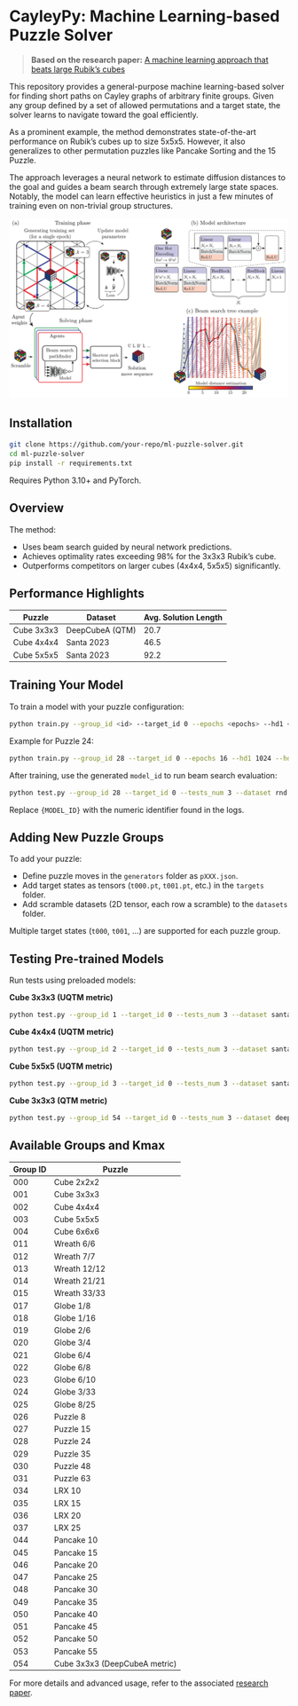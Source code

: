 # CayleyPy: Machine Learning-based Puzzle Solver

> **Based on the research paper:** [A machine learning approach that beats large Rubik’s cubes](https://www.arxiv.org/pdf/2502.13266)

This repository provides a general-purpose machine learning-based solver for finding short paths on Cayley graphs of arbitrary finite groups. Given any group defined by a set of allowed permutations and a target state, the solver learns to navigate toward the goal efficiently.

As a prominent example, the method demonstrates state-of-the-art performance on Rubik’s cubes up to size 5x5x5. However, it also generalizes to other permutation puzzles like Pancake Sorting and the 15 Puzzle.

The approach leverages a neural network to estimate diffusion distances to the goal and guides a beam search through extremely large state spaces. Notably, the model can learn effective heuristics in just a few minutes of training even on non-trivial group structures.

![Architecture Overview](assets/fig.png)

## Installation

```bash
git clone https://github.com/your-repo/ml-puzzle-solver.git
cd ml-puzzle-solver
pip install -r requirements.txt
```

Requires Python 3.10+ and PyTorch.

## Overview

The method:

- Uses beam search guided by neural network predictions.
- Achieves optimality rates exceeding 98% for the 3x3x3 Rubik’s cube.
- Outperforms competitors on larger cubes (4x4x4, 5x5x5) significantly.

## Performance Highlights

| Puzzle     | Dataset         | Avg. Solution Length |
| ---------- | --------------- | -------------------- |
| Cube 3x3x3 | DeepCubeA (QTM) | 20.7                 |
| Cube 4x4x4 | Santa 2023      | 46.5                 |
| Cube 5x5x5 | Santa 2023      | 92.2                 |

## Training Your Model

To train a model with your puzzle configuration:

```bash
python train.py --group_id <id> --target_id 0 --epochs <epochs> --hd1 <N_1> --hd2 <N_2> --nrd <N_r> --batch_size 10000 --K_max <K_max> --device_id 0
```

Example for Puzzle 24:

```bash
python train.py --group_id 28 --target_id 0 --epochs 16 --hd1 1024 --hd2 512 --nrd 1 --batch_size 10000 --K_max 100 --device_id 0
```

After training, use the generated `model_id` to run beam search evaluation:

```bash
python test.py --group_id 28 --target_id 0 --tests_num 3 --dataset rnd --num_steps 300 --num_attempts 1 --verbose 1 --epoch 16 --model_id {MODEL_ID} --B 65536 --device_id 0
```

Replace `{MODEL_ID}` with the numeric identifier found in the logs.

## Adding New Puzzle Groups

To add your puzzle:

- Define puzzle moves in the `generators` folder as `pXXX.json`.
- Add target states as tensors (`t000.pt`, `t001.pt`, etc.) in the `targets` folder.
- Add scramble datasets (2D tensor, each row a scramble) to the `datasets` folder.

Multiple target states (`t000`, `t001`, ...) are supported for each puzzle group.

## Testing Pre-trained Models

Run tests using preloaded models:

**Cube 3x3x3 (UQTM metric)**

```bash
python test.py --group_id 1 --target_id 0 --tests_num 3 --dataset santa --num_steps 100 --verbose 1 --epoch 8192 --model_id 333 --B 262144 --device_id 0
```

**Cube 4x4x4 (UQTM metric)**

```bash
python test.py --group_id 2 --target_id 0 --tests_num 3 --dataset santa --num_steps 150 --verbose 1 --epoch 8192 --model_id 444 --B 262144 --device_id 0
```

**Cube 5x5x5 (UQTM metric)**

```bash
python test.py --group_id 3 --target_id 0 --tests_num 3 --dataset santa --num_steps 200 --verbose 1 --epoch 8192 --model_id 555 --B 524288 --device_id 0
```

**Cube 3x3x3 (QTM metric)**

```bash
python test.py --group_id 54 --target_id 0 --tests_num 3 --dataset deepcubea --num_steps 100 --verbose 1 --epoch 8192 --model_id 333 --B 262144 --device_id 0
```

## Available Groups and Kmax

| Group ID | Puzzle                        |
| -------- | ----------------------------- |
| 000      | Cube 2x2x2                    |
| 001      | Cube 3x3x3                    |
| 002      | Cube 4x4x4                    |
| 003      | Cube 5x5x5                    |
| 004      | Cube 6x6x6                    |
| 011      | Wreath 6/6                    |
| 012      | Wreath 7/7                    |
| 013      | Wreath 12/12                  |
| 014      | Wreath 21/21                  |
| 015      | Wreath 33/33                  |
| 017      | Globe 1/8                     |
| 018      | Globe 1/16                    |
| 019      | Globe 2/6                     |
| 020      | Globe 3/4                     |
| 021      | Globe 6/4                     |
| 022      | Globe 6/8                     |
| 023      | Globe 6/10                    |
| 024      | Globe 3/33                    |
| 025      | Globe 8/25                    |
| 026      | Puzzle 8                      |
| 027      | Puzzle 15                     |
| 028      | Puzzle 24                     |
| 029      | Puzzle 35                     |
| 030      | Puzzle 48                     |
| 031      | Puzzle 63                     |
| 034      | LRX 10                        |
| 035      | LRX 15                        |
| 036      | LRX 20                        |
| 037      | LRX 25                        |
| 044      | Pancake 10                    |
| 045      | Pancake 15                    |
| 046      | Pancake 20                    |
| 047      | Pancake 25                    |
| 048      | Pancake 30                    |
| 049      | Pancake 35                    |
| 050      | Pancake 40                    |
| 051      | Pancake 45                    |
| 052      | Pancake 50                    |
| 053      | Pancake 55                    |
| 054      | Cube 3x3x3 (DeepCubeA metric) |

For more details and advanced usage, refer to the associated [research paper](https://www.arxiv.org/pdf/2502.13266).
